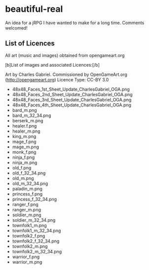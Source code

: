 # beautiful-real
An idea for a jRPG I have wanted to make for a long time.  Comments welcomed!


## List of Licences
All art (music and images) obtained from opengameart.org

[b]List of images and associated Licences:[/b]

Art by Charles Gabriel. Commissioned by OpenGameArt.org (http://opengameart.org)
Licence Type: CC-BY 3.0
* 48x48_Faces_1st_Sheet_Update_CharlesGabriel_OGA.png
* 48x48_Faces_2nd_Sheet_Update_CharlesGabriel_OGA.png
* 48x48_Faces_3rd_Sheet_Update_CharlesGabriel_OGA.png
* 48x48_Faces_4th_Sheet_Update_CharlesGabriel_OGA.png
* bard_m.png
* bard_m_32_34.png
* berserk_m.png
* healer.f.png
* healer_m.png
* king_m.png
* mage_f.png
* mage_m.png
* monk_f.png
* ninja_f.png
* ninja_m.png
* old_f.png
* old_f_32_34.png
* old_m.png
* old_m_32_34.png
* paladin_m.png
* princess_f.png
* princess_f_32_34.png
* ranger_f.png
* ranger_m.png
* soldier_m.png
* soldier_m_32_34.png
* townfolk1_m.png
* townfolk1_m_32_34.png
* townfolk2_f.png
* townfolk2_f_32_34.png
* townfolk2_m.png
* townfolk2_m_32_34.png
* warrior_f.png
* warrior_m.png
